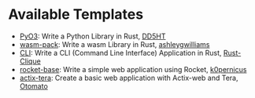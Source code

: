 # Available Templates

- [PyO3]: Write a Python Library in Rust, [DD5HT]
- [wasm-pack]: Write a wasm Library in Rust, [ashleygwilliams]
- [CLI]: Write a CLI (Command Line Interface) Application in Rust, [Rust-Clique]
- [rocket-base]: Write a simple web application using Rocket, [k0pernicus]
- [actix-tera]: Create a basic web application with Actix-web and Tera, [Otomato]

[PyO3]: https://github.com/DD5HT/pyo3-template
[DD5HT]: https://github.com/DD5HT
[wasm-pack]: https://github.com/rustwasm/wasm-pack-template
[ashleygwilliams]: https://github.com/ashleygwilliams
[CLI]: https://github.com/rust-clique/cli-template
[Rust-Clique]: https://github.com/rust-clique
[rocket-base]: https://github.com/k0pernicus/cargo-template-rocket-base
[k0pernicus]: https://github.com/k0pernicus
[actix-tera]: https://github.com/otomato-gh/cargo-template-actix-tera
[Otomato]: https://github.com/otomato-gh
